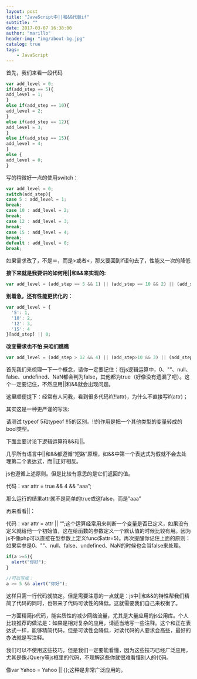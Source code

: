 ```yaml
---
layout: post
title: "JavaScript中||和&&代替if"
subtitle: ""
date: 2017-03-07 16:38:00
author: "marillo"
header-img: "img/about-bg.jpg"
catalog: true
tags:
    - JavaScript
---
```




首先，我们来看一段代码

```javascript
var add_level = 0; 
if(add_step == 5){ 
add_level = 1; 
} 
else if(add_step == 10){ 
add_level = 2; 
} 
else if(add_step == 12){ 
add_level = 3; 
} 
else if(add_step == 15){ 
add_level = 4; 
} 
else { 
add_level = 0; 
}
```

写的稍微好一点的使用switch：

```javascript
var add_level = 0; 
switch(add_step){ 
case 5 : add_level = 1; 
break; 
case 10 : add_level = 2; 
break; 
case 12 : add_level = 3; 
break; 
case 15 : add_level = 4; 
break; 
default : add_level = 0; 
break;
```

如果需求改了，不是＝，而是>或者<，那又要回到if语句去了，性能又一次的降低

**接下来就是我要讲的如何用\|\|和&&来实现的:**

```javascript
var add_level = (add_step == 5 && 1) || (add_step == 10 && 2) || (add_step==12 && 3) || (add_step==15 && 4) || 0; 
```

**别着急，还有性能更优化的：**

```javascript
var add_level = {
  '5': 1,
  '10': 2,
  '12': 3,
  '15': 4
}[add_step] || 0;
```

**改变需求也不怕 来咱们瞧瞧**

```javascript
var add_level = (add_step > 12 && 4) || (add_step>10 && 3) || (add_step>5 && 2) || (add_step>0 && 1) || 0;
```



首先我们来梳理一下一个概念，请你一定要记住：在js逻辑运算中，0、""、null、false、undefined、NaN都会判为false，其他都为true（好像没有遗漏了吧）。这个一定要记住，不然应用\|\|和&&就会出现问题。

这里顺便提下：经常有人问我，看到很多代码if(!!attr)，为什么不直接写if(attr)；

其实这是一种更严谨的写法:

请测试 typeof 5和typeof !!5的区别。!!的作用是把一个其他类型的变量转成的bool类型。

下面主要讨论下逻辑运算符&&和\|\|。

几乎所有语言中\|\|和&&都遵循“短路”原理，如&&中第一个表达式为假就不会去处理第二个表达式，而\|\|正好相反。

js也遵循上述原则。但是比较有意思的是它们返回的值。

代码：var attr = true && 4 && “aaa”;

那么运行的结果attr就不是简单的true或这false，而是”aaa”

再来看看\|\|：

代码：var attr = attr \|\| “”;这个运算经常用来判断一个变量是否已定义，如果没有定义就给他一个初始值，这在给函数的参数定义一个默认值的时候比较有用。因为js不像php可以直接在型参数上定义func($attr=5)。再次提醒你记住上面的原则：如果实参是0、""、null、false、undefined、NaN的时候也会当false来处理。

```javascript
if(a >=5){
  alert("你好");
}

//可以写成： 
a >= 5 && alert("你好");
```



这样只需一行代码就搞定。但是需要注意的一点就是：js中\|\|和&&的特性帮我们精简了代码的同时，也带来了代码可读性的降低。这就需要我们自己来权衡了。

一方面精简js代码，能实质性的减少网络流量，尤其是大量应用的js公用库。个人比较推荐的做法是：如果是相对复杂的应用，请适当地写一些注释。这个和正在表达式一样，能够精简代码，但是可读性会降低，对读代码的人要求会高些，最好的办法就是写注释。

我们可以不使用这些技巧，但是我们一定要能看懂，因为这些技巧已经广泛应用，尤其是像JQuery等js框里的代码，不理解这些你就很难看懂别人的代码。

像var Yahoo = Yahoo \|\| {};这种是非常广泛应用的。